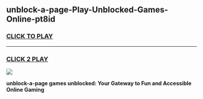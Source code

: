 
## unblock-a-page-Play-Unblocked-Games-Online-pt8id
<h3>
<a href="https://premium76.site?title=unblock-a-page&ref=25A">CLICK TO PLAY</a></h3>
<hr>

<h3>
<a href="https://premium76.site?title=unblock-a-page&ref=25A">CLICK 2 PLAY</a>
  
</h3>

<a href="https://premium76.site?title=unblock-a-page&ref=25A"><img src="https://clearcache.store/games.png"></a>


**unblock-a-page games unblocked: Your Gateway to Fun and Accessible Online Gaming**
